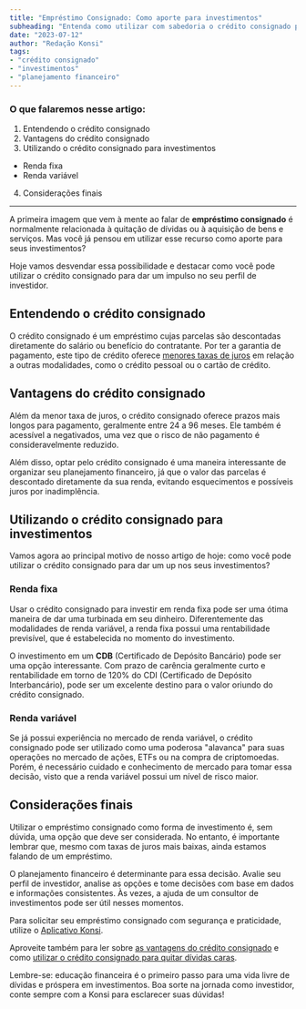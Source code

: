 ```yaml
---
title: "Empréstimo Consignado: Como aporte para investimentos"
subheading: "Entenda como utilizar com sabedoria o crédito consignado para dar um impulso no seu perfil de investidor"
date: "2023-07-12"
author: "Redação Konsi"
tags:
- "crédito consignado"
- "investimentos"
- "planejamento financeiro"
---
```


### O que falaremos nesse artigo:

1. Entendendo o crédito consignado
2. Vantagens do crédito consignado
3. Utilizando o crédito consignado para investimentos
  * Renda fixa
  * Renda variável
4. Considerações finais

---

A primeira imagem que vem à mente ao falar de **empréstimo consignado** é normalmente relacionada à quitação de dívidas ou à aquisição de bens e serviços. Mas você já pensou em utilizar esse recurso como aporte para seus investimentos?

Hoje vamos desvendar essa possibilidade e destacar como você pode utilizar o crédito consignado para dar um impulso no seu perfil de investidor.

## Entendendo o crédito consignado

O crédito consignado é um empréstimo cujas parcelas são descontadas diretamente do salário ou benefício do contratante. Por ter a garantia de pagamento, este tipo de crédito oferece [menores taxas de juros](/7-dicas-para-conseguir-a-menor-taxa-de-juros-no-consignado.md) em relação a outras modalidades, como o crédito pessoal ou o cartão de crédito.

## Vantagens do crédito consignado

Além da menor taxa de juros, o crédito consignado oferece prazos mais longos para pagamento, geralmente entre 24 a 96 meses. Ele também é acessível a negativados, uma vez que o risco de não pagamento é consideravelmente reduzido.

Além disso, optar pelo crédito consignado é uma maneira interessante de organizar seu planejamento financeiro, já que o valor das parcelas é descontado diretamente da sua renda, evitando esquecimentos e possíveis juros por inadimplência.

## Utilizando o crédito consignado para investimentos

Vamos agora ao principal motivo de nosso artigo de hoje: como você pode utilizar o crédito consignado para dar um up nos seus investimentos?

### Renda fixa

Usar o crédito consignado para investir em renda fixa pode ser uma ótima maneira de dar uma turbinada em seu dinheiro. Diferentemente das modalidades de renda variável, a renda fixa possui uma rentabilidade previsível, que é estabelecida no momento do investimento.

O investimento em um **CDB** (Certificado de Depósito Bancário) pode ser uma opção interessante. Com prazo de carência geralmente curto e rentabilidade em torno de 120% do CDI (Certificado de Depósito Interbancário), pode ser um excelente destino para o valor oriundo do crédito consignado.

### Renda variável

Se já possui experiência no mercado de renda variável, o crédito consignado pode ser utilizado como uma poderosa "alavanca" para suas operações no mercado de ações, ETFs ou na compra de criptomoedas. Porém, é necessário cuidado e conhecimento de mercado para tomar essa decisão, visto que a renda variável possui um nível de risco maior.

## Considerações finais

Utilizar o empréstimo consignado como forma de investimento é, sem dúvida, uma opção que deve ser considerada. No entanto, é importante lembrar que, mesmo com taxas de juros mais baixas, ainda estamos falando de um empréstimo.

O planejamento financeiro é determinante para essa decisão. Avalie seu perfil de investidor, analise as opções e tome decisões com base em dados e informações consistentes. Às vezes, a ajuda de um consultor de investimentos pode ser útil nesses momentos.

Para solicitar seu empréstimo consignado com segurança e praticidade, utilize o [Aplicativo Konsi](https://www.konsi.com.br/download).

Aproveite também para ler sobre [as vantagens do crédito consignado](/5-motivos-para-escolher-o-credito-consignado-publico.md) e como [utilizar o crédito consignado para quitar dívidas caras](/como-usar-o-crdito-consignado-para-quitar-dvidas-caras.md). 

Lembre-se: educação financeira é o primeiro passo para uma vida livre de dívidas e próspera em investimentos. Boa sorte na jornada como investidor, conte sempre com a Konsi para esclarecer suas dúvidas!
